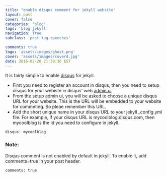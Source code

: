 ```yaml
---
title: "enable disqus comment for jekyll website"
layout: post
cover: false
categories: 'blog'
tags: 'blog jekyll'
navigation: True
subclass: 'post tag-speeches'

comments: true
logo: 'assets/images/ghost.png'
cover: 'assets/images/cover4.jpg'
date: 2016-02-20 21:39:36 EST
---
```


It is fairly simple to enable [disqus](https://disqus.com) for jekyll. 

- First you need to register an account in disqus, then you need to setup disqus for your webiste in disqus' web [admin ui](https://disqus.com/admin/create/)
- From the setup admin ui, you will be asked to choose a unique disqus URL for your website. This is the URL will be embedded to your website for commeting. So pleae remember this URL.
- Add the short unique name in your disqus URL to your jekyll _config.yml file. For example, if your disqus URL is mycoolblog.disqus.com, then mycoolblog is the id you need to configure in jekyll.

```
disqus: mycoolblog
```

### Note:

Disqus comment is not enabled by default in jekyll. To enable it, add comments=true in your post header.

```
comments: true
```





